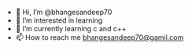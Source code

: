 - 👋 Hi, I’m @bhangesandeep70
- 👀 I’m interested in learning 
- 🌱 I’m currently learning c and c++
- 📫 How to reach me bhangesandeep70@gamil.com

<!---
bhangesandeep70/bhangesandeep70 is a ✨ special ✨ repository because its `README.md` (this file) appears on your GitHub profile.
You can click the Preview link to take a look at your changes.
--->
